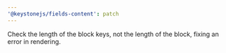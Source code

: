 ```yaml
---
'@keystonejs/fields-content': patch
---
```


Check the length of the block keys, not the length of the block, fixing an error in rendering.
